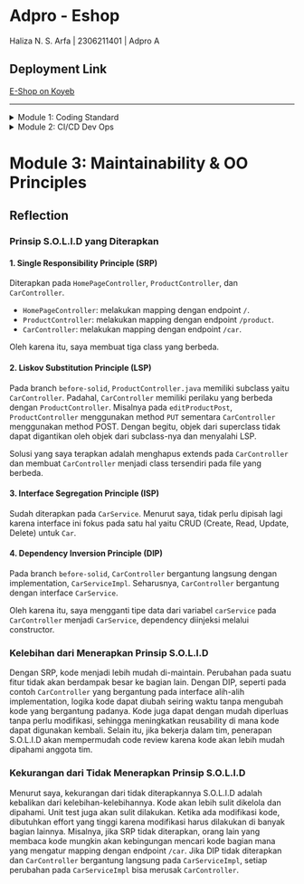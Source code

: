 # Adpro - Eshop
Haliza N. S. Arfa | 2306211401 | Adpro A

## Deployment Link
[E-Shop on Koyeb](https://halizaarfa-adpro-eshop.koyeb.app/)

---

<details>
<summary>Module 1: Coding Standard</summary>

# Module 1: Coding Standard

## Reflection 1 

### Penerapan Prinsip Clean Code
Saya telah menerapkan prinsip _clean code_ pada beberapa hal berikut ini:
1. **Meaningful Names**: Penamaan variabel, fungsi, kelas, dan argumen dalam tutorial ini saya buat sejelas mungkin. Dengan nama yang berarti, saya tidak perlu lagi memberi komentar untuk menjelaskan maksud dari nama-nama tersebut.
2.  **Functions**: Fungsi yang saya buat menggunakan nama yang deskriptif, pendek, serta memiliki _single responsibility_. _Single responsibility_ yang dimaksud adalah hanya melakukan satu hal pada setiap fungsinya.
3.  **Objects and Data Structures**: Contoh yang saya terapkan adalah ketika men-_generate_ string UUID untuk setiap class `Product` yang dibuat. Kode tersebut saya letakkan pada _constructor_ `Product` secara langsung, menerapkan prinsip OOP.

### Penerapan Secure Coding
Saya menerapkan _input validation_ ketika membuat sebuah `Product` tanpa nama atau ketika _quantity_ bernilai negatif. Dengan penerapan ini, suatu `Product` akan dipastikan memiliki nama dan dengan jumlah minimum 0 pada proses _create_, sehingga meminimalisasi error yang mungkin dapat terjadi. 

## Reflection 2

### Perasaan dalam Membuat Unit Test
Bagi saya, _unit test_ dapat dengan mudah membantu saya mengidentifikasi kesalahan atau _bug_ yang dimiliki kode yang saya buat. Dengan _unit test_, saya tidak perlu selalu melakukan _run_ aplikasi dan memasukkan satu persatu data secara manual untuk memastikan _flow_ aplikasi sudah sesuai.

### Banyak Test yang Diperlukan dan Code Coverage
Jumlah _unit test_ bergantung pada kompleksitas dari suatu `Class`. Jika cenderung lebih simpel, maka _test_ yang dibutuhkan juga lebih sedikit. _Code coverage_ juga harus diperhatikan dalam pembuatan _unit test_. _Code coverage_ sendiri adalah alat ukur untuk mengukur test yang sudah dibuat oleh _developer_. Namun, _code coverage_ 100% belum tentu menunjukkan bahwa suatu kode bebas dari _bug_ karena menghitung dari banyak eksekusi, bukan logika program. 

### Cleanliness dari Functional Test yang Baru
Menurut saya, _functional test suite_ tersebut berpotensi untuk menurunkan kualitas dari _clean code_-nya. Hal ini karena _test suite_ tersebut mungkin mengandung banyak kode yang bersifat duplikat dari _test suite_ yang sudah ada sebelumnya. Untuk meningkatkan kualitas kode, bisa dibuat _helper class_ yang memiliki fungsi-fungsi _basic_ yang digunakan kedua _test suite_, sehingga kode tetap mengikuti prinsip DRY (Don't Repeat Yourself).

</details>

<details>
<summary>Module 2: CI/CD Dev Ops</summary>

# Module 2: CI/CD & Dev Ops

## Reflection

### Daftar Isu Code Quality yang Diperbaiki
#### Unnecessary modifier `public` on method `...`: the method is declared in an interface type

**Permasalahan:** Modifier `public` tidak diperlukan karena dalam suatu interface, method sudah secara default bersifat `public`.

**Contoh Isu pada Proyek:**
```java
public interface ProductService {
    public Product create (Product product);
}
```

**Solusi:** Menghapus modifier `public` pada _method_ tersebut.
```java
public interface ProductService {
    Product create (Product product);
}
```

#### Unused import `org.springframework.web.bind.annotation.*`
**Permasalahan:** Import `*` (all) menyebabkan banyaknya method yang tidak digunakan turut ter-import.

**Contoh Isu pada Proyek:**
```java
import org.springframework.stereotype.Controller;
import org.springframework.web.bind.annotation.*;

@Controller
public class HomePageController {
    @GetMapping("/")
    public String homePage() {
        return "homePage";
    }
}
```

**Solusi:** Melakukan import spesifik pada method yang digunakan saja, yakni `GetMapping`.
```java
import org.springframework.stereotype.Controller;
import org.springframework.web.bind.annotation.GetMapping;

@Controller
public class HomePageController {
    @GetMapping("/")
    public String homePage() {
        return "homePage";
    }
}
```

### CI/CD pada Workflow

Saya sudah mengimplementasikan CI/CD pada proyek ini. Saya menggunakan GitHub Actions untuk menjalankan workflow yang saya buat seperti `ci.yml`, `scorecard.yml`, dan `pmd.yml`. Workflow-workflow ini sudah otomatis dijalankan ketika adanya push atau pull request ke suatu branch. Misalnya, `ci.yml` mendefinisikan CI yang menjalankan unit test seluruh unit tests, sementara `pmd.yml` melakukan pengecekan terhadap kode ketika adanya push pada setiap branch. Pada titik ini, saya sudah menerapkan Continuous Integration (CI). Untuk Continuous Deployment (CD), saya menggunakan Koyeb sebagai platform yang akan secara otomatis men-_deploy_ aplikasi saya ketika ada push atau pull request ke suatu branch.

### Code Coverage
![image](https://github.com/user-attachments/assets/6e1ac403-fff5-4850-8058-205922ea159e)

</details>

# Module 3: Maintainability & OO Principles

## Reflection

### Prinsip S.O.L.I.D yang Diterapkan
#### 1. **Single Responsibility Principle (SRP)**
Diterapkan pada `HomePageController`, `ProductController`, dan `CarController`.
- `HomePageController`: melakukan mapping dengan endpoint `/`.
- `ProductController`: melakukan mapping dengan endpoint `/product`.
- `CarController`: melakukan mapping dengan endpoint `/car`.

Oleh karena itu, saya membuat tiga class yang berbeda.

#### 2. **Liskov Substitution Principle (LSP)**
Pada branch `before-solid`, `ProductController.java` memiliki subclass yaitu `CarController`. Padahal, `CarController` memiliki perilaku yang berbeda dengan `ProductController`.
Misalnya pada `editProductPost`, `ProductController` menggunakan method `PUT` sementara `CarController` menggunakan method POST.
Dengan begitu, objek dari superclass tidak dapat digantikan oleh objek dari subclass-nya dan menyalahi LSP.

Solusi yang saya terapkan adalah menghapus extends pada `CarController` dan membuat `CarController` menjadi class tersendiri pada file yang berbeda.

#### 3. **Interface Segregation Principle (ISP)**
Sudah diterapkan pada `CarService`. Menurut saya, tidak perlu dipisah lagi karena interface ini fokus pada satu hal yaitu CRUD (Create, Read, Update, Delete) untuk `Car`.

#### 4. **Dependency Inversion Principle (DIP)**
Pada branch `before-solid`, `CarController` bergantung langsung dengan implementation, `CarServiceImpl`. Seharusnya, `CarController` bergantung dengan interface `CarService`.

Oleh karena itu, saya mengganti tipe data dari variabel `carService` pada `CarController` menjadi `CarService`, dependency diinjeksi melalui constructor.

### Kelebihan dari Menerapkan Prinsip S.O.L.I.D
Dengan SRP, kode menjadi lebih mudah di-maintain. Perubahan pada suatu fitur tidak akan berdampak besar ke bagian lain.
Dengan DIP, seperti pada contoh `CarController` yang bergantung pada interface alih-alih implementation, logika kode dapat diubah seiring waktu tanpa mengubah kode yang bergantung padanya.
Kode juga dapat dengan mudah diperluas tanpa perlu modifikasi, sehingga meningkatkan reusability di mana kode dapat digunakan kembali.
Selain itu, jika bekerja dalam tim, penerapan S.O.L.I.D akan mempermudah code review karena kode akan lebih mudah dipahami anggota tim.

### Kekurangan dari Tidak Menerapkan Prinsip S.O.L.I.D
Menurut saya, kekurangan dari tidak diterapkannya S.O.L.I.D adalah kebalikan dari kelebihan-kelebihannya. Kode akan lebih sulit dikelola dan dipahami. Unit test juga akan sulit dilakukan. Ketika ada modifikasi kode, dibutuhkan effort yang tinggi karena modifikasi harus dilakukan di banyak bagian lainnya.
Misalnya, jika SRP tidak diterapkan, orang lain yang membaca kode mungkin akan kebingungan mencari kode bagian mana yang mengatur mapping dengan endpoint `/car`.
Jika DIP tidak diterapkan dan `CarController` bergantung langsung pada `CarServiceImpl`, setiap perubahan pada `CarServiceImpl` bisa merusak `CarController`.